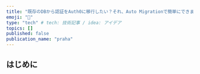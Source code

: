 ```yaml
---
title: "既存のDBから認証をAuth0に移行したい？それ、Auto Migrationで簡単にできますよ。"
emoji: "🐡"
type: "tech" # tech: 技術記事 / idea: アイデア
topics: []
published: false
publication_name: "praha"
---
```


## はじめに
